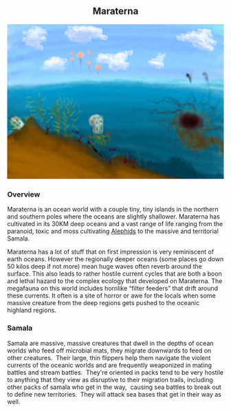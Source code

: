 <h2 align="center"> Maraterna </h2>

![Purple Tundra World](/Stellar_Abyss_Setting_Bible/Photo_Directory/Maraterna.jpg "Purple Tundra World")

### Overview

Maraterna is an ocean world with a couple tiny, tiny islands in the northern and southern poles where the oceans are slightly shallower.  Maraterna has cultivated in its 30KM deep oceans and a vast range of life ranging from the paranoid, toxic and moss cultivating [Alephids](https://github.com/Insculpo/Sandbox_Galaxy/blob/Galactic/Stellar_Abyss_Setting_Bible/2_Sapients/Alephid.md) to the massive and territorial Samala.

Maraterna has a lot of stuff that on first impression is very reminiscent of earth oceans.  However the regionally deeper oceans  (some places go down 50 kilos deep if not more) mean huge waves often reverb around the surface.  This also leads to rather hostile current cycles that are both a boon and lethal hazard to the complex ecology that developed on Maraterna.  The megafauna on this world includes hornlike “filter feeders” that drift around these currents.  It often is a site of horror or awe for the locals when some massive creature from the deep regions gets pushed to the oceanic highland regions.  

### Samala

Samala are massive, massive creatures that dwell in the depths of ocean worlds who feed off microbial mats, they migrate downwards to feed on other creatures.  Their large, thin flippers help them navigate the violent currents of the oceanic worlds and are frequently weaponized in mating battles and stream battles.  They're oriented in packs tend to be very hostile to anything that they view as disruptive to their migration trails, including other packs of samala who get in the way,  causing sea battles to break out to define new territories.  They will attack sea bases that get in their way as well.
